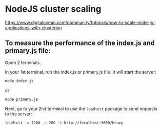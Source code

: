 # NodeJS cluster scaling

https://www.digitalocean.com/community/tutorials/how-to-scale-node-js-applications-with-clustering

## To measure the performance of the index.js and primary.js file:

Open 2 terminals.

In your 1st terminal, run the index.js or primary.js file. It will start the server:

```sh
node index.js
```
or
```sh
node primary.js
```

Next, go to your 2nd terminal to use the `loadtest` package to send requests to the server:

```sh
loadtest -n 1200 -c 200 -k http://localhost:3000/heavy
```
